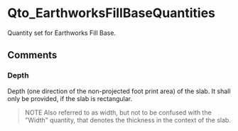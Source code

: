 # Qto_EarthworksFillBaseQuantities

Quantity set for Earthworks Fill Base.

## Comments

### Depth

Depth (one direction of the non-projected foot print area) of the slab. It shall only be provided, if the slab is rectangular.
> NOTE  Also referred to as width, but not to be confused with the "Width" quantity, that denotes the thickness in the context of the slab.

